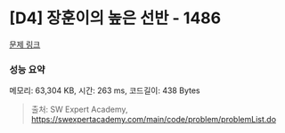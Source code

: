 # [D4] 장훈이의 높은 선반 - 1486 

[문제 링크](https://swexpertacademy.com/main/code/problem/problemDetail.do?contestProbId=AV2b7Yf6ABcBBASw) 

### 성능 요약

메모리: 63,304 KB, 시간: 263 ms, 코드길이: 438 Bytes



> 출처: SW Expert Academy, https://swexpertacademy.com/main/code/problem/problemList.do
